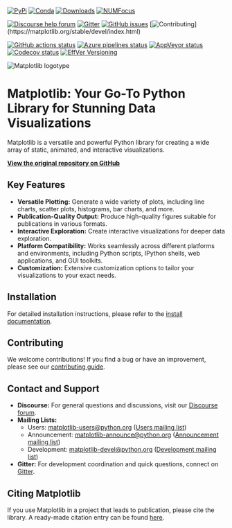 [![PyPi](https://img.shields.io/pypi/v/matplotlib)](https://pypi.org/project/matplotlib/)
[![Conda](https://img.shields.io/conda/vn/conda-forge/matplotlib)](https://anaconda.org/conda-forge/matplotlib)
[![Downloads](https://img.shields.io/pypi/dm/matplotlib)](https://pypi.org/project/matplotlib)
[![NUMFocus](https://img.shields.io/badge/powered%20by-NumFOCUS-orange.svg?style=flat&colorA=E1523D&colorB=007D8A)](https://numfocus.org)

[![Discourse help forum](https://img.shields.io/badge/help_forum-discourse-blue.svg)](https://discourse.matplotlib.org)
[![Gitter](https://badges.gitter.im/matplotlib/matplotlib.svg)](https://gitter.im/matplotlib/matplotlib)
[![GitHub issues](https://img.shields.io/badge/issue_tracking-github-blue.svg)](https://github.com/matplotlib/matplotlib/issues)
[![Contributing](https://img.shields.io/badge/PR-Welcome-%23FF8300.svg?)](https://matplotlib.org/stable/devel/index.html)

[![GitHub actions status](https://github.com/matplotlib/matplotlib/workflows/Tests/badge.svg)](https://github.com/matplotlib/matplotlib/actions?query=workflow%3ATests)
[![Azure pipelines status](https://dev.azure.com/matplotlib/matplotlib/_apis/build/status/matplotlib.matplotlib?branchName=main)](https://dev.azure.com/matplotlib/matplotlib/_build/latest?definitionId=1&branchName=main)
[![AppVeyor status](https://ci.appveyor.com/api/projects/status/github/matplotlib/matplotlib?branch=main&svg=true)](https://ci.appveyor.com/project/matplotlib/matplotlib)
[![Codecov status](https://codecov.io/github/matplotlib/matplotlib/badge.svg?branch=main&service=github)](https://app.codecov.io/gh/matplotlib/matplotlib)
[![EffVer Versioning](https://img.shields.io/badge/version_scheme-EffVer-0097a7)](https://jacobtomlinson.dev/effver)

![Matplotlib logotype](https://matplotlib.org/_static/logo2.svg)

# Matplotlib: Your Go-To Python Library for Stunning Data Visualizations

Matplotlib is a versatile and powerful Python library for creating a wide array of static, animated, and interactive visualizations.

**[View the original repository on GitHub](https://github.com/matplotlib/matplotlib)**

## Key Features

*   **Versatile Plotting:** Generate a wide variety of plots, including line charts, scatter plots, histograms, bar charts, and more.
*   **Publication-Quality Output:** Produce high-quality figures suitable for publications in various formats.
*   **Interactive Exploration:** Create interactive visualizations for deeper data exploration.
*   **Platform Compatibility:** Works seamlessly across different platforms and environments, including Python scripts, IPython shells, web applications, and GUI toolkits.
*   **Customization:**  Extensive customization options to tailor your visualizations to your exact needs.

## Installation

For detailed installation instructions, please refer to the [install documentation](https://matplotlib.org/stable/users/installing/index.html).

## Contributing

We welcome contributions!  If you find a bug or have an improvement, please see our [contributing guide](https://matplotlib.org/devdocs/devel/contribute.html).

## Contact and Support

*   **Discourse:** For general questions and discussions, visit our [Discourse forum](https://discourse.matplotlib.org/).
*   **Mailing Lists:**
    *   Users: <matplotlib-users@python.org> ([Users mailing list](https://mail.python.org/mailman/listinfo/matplotlib-users))
    *   Announcement: <matplotlib-announce@python.org> ([Announcement mailing list](https://mail.python.org/mailman/listinfo/matplotlib-announce))
    *   Development: <matplotlib-devel@python.org> ([Development mailing list](https://mail.python.org/mailman/listinfo/matplotlib-devel))
*   **Gitter:** For development coordination and quick questions, connect on [Gitter](https://gitter.im/matplotlib/matplotlib).

## Citing Matplotlib

If you use Matplotlib in a project that leads to publication, please cite the library.  A ready-made citation entry can be found [here](https://matplotlib.org/stable/users/project/citing.html).